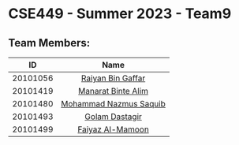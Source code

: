 # CSE449 - Summer 2023 - Team9

## Team Members:

| ID | Name |
| :---: | :---: |
| 20101056 | [Raiyan Bin Gaffar](https://github.com/RAY101x/CSE449) |
| 20101419 | [Manarat Binte Alim](https://github.com/manarat19/CSE449) |
| 20101480 | [Mohammad Nazmus Saquib]() |
| 20101493 | [Golam Dastagir]() |
| 20101499 | [Faiyaz Al-Mamoon](https://github.com/FaiyazMamoon/CSE449) |
